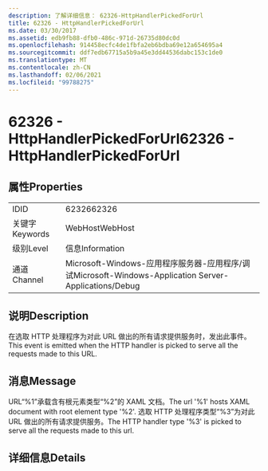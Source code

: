 ```yaml
---
description: 了解详细信息： 62326-HttpHandlerPickedForUrl
title: 62326 - HttpHandlerPickedForUrl
ms.date: 03/30/2017
ms.assetid: edb9fb88-dfb0-486c-971d-26735d80dc0d
ms.openlocfilehash: 914458ecfc4de1fbfa2eb6bdba69e12a654695a4
ms.sourcegitcommit: ddf7edb67715a5b9a45e3dd44536dabc153c1de0
ms.translationtype: MT
ms.contentlocale: zh-CN
ms.lasthandoff: 02/06/2021
ms.locfileid: "99788275"
---
```

# <a name="62326---httphandlerpickedforurl"></a><span data-ttu-id="7a001-103">62326 - HttpHandlerPickedForUrl</span><span class="sxs-lookup"><span data-stu-id="7a001-103">62326 - HttpHandlerPickedForUrl</span></span>

## <a name="properties"></a><span data-ttu-id="7a001-104">属性</span><span class="sxs-lookup"><span data-stu-id="7a001-104">Properties</span></span>  
  
|||  
|-|-|  
|<span data-ttu-id="7a001-105">ID</span><span class="sxs-lookup"><span data-stu-id="7a001-105">ID</span></span>|<span data-ttu-id="7a001-106">62326</span><span class="sxs-lookup"><span data-stu-id="7a001-106">62326</span></span>|  
|<span data-ttu-id="7a001-107">关键字</span><span class="sxs-lookup"><span data-stu-id="7a001-107">Keywords</span></span>|<span data-ttu-id="7a001-108">WebHost</span><span class="sxs-lookup"><span data-stu-id="7a001-108">WebHost</span></span>|  
|<span data-ttu-id="7a001-109">级别</span><span class="sxs-lookup"><span data-stu-id="7a001-109">Level</span></span>|<span data-ttu-id="7a001-110">信息</span><span class="sxs-lookup"><span data-stu-id="7a001-110">Information</span></span>|  
|<span data-ttu-id="7a001-111">通道</span><span class="sxs-lookup"><span data-stu-id="7a001-111">Channel</span></span>|<span data-ttu-id="7a001-112">Microsoft-Windows-应用程序服务器-应用程序/调试</span><span class="sxs-lookup"><span data-stu-id="7a001-112">Microsoft-Windows-Application Server-Applications/Debug</span></span>|  
  
## <a name="description"></a><span data-ttu-id="7a001-113">说明</span><span class="sxs-lookup"><span data-stu-id="7a001-113">Description</span></span>  

 <span data-ttu-id="7a001-114">在选取 HTTP 处理程序为对此 URL 做出的所有请求提供服务时，发出此事件。</span><span class="sxs-lookup"><span data-stu-id="7a001-114">This event is emitted when the HTTP handler is picked to serve all the requests made to this URL.</span></span>  
  
## <a name="message"></a><span data-ttu-id="7a001-115">消息</span><span class="sxs-lookup"><span data-stu-id="7a001-115">Message</span></span>  

 <span data-ttu-id="7a001-116">URL“%1”承载含有根元素类型“%2”的 XAML 文档。</span><span class="sxs-lookup"><span data-stu-id="7a001-116">The url '%1' hosts XAML document with root element type '%2'.</span></span> <span data-ttu-id="7a001-117">选取 HTTP 处理程序类型“%3”为对此 URL 做出的所有请求提供服务。</span><span class="sxs-lookup"><span data-stu-id="7a001-117">The HTTP handler type '%3' is picked to serve all the requests made to this url.</span></span>  
  
## <a name="details"></a><span data-ttu-id="7a001-118">详细信息</span><span class="sxs-lookup"><span data-stu-id="7a001-118">Details</span></span>
